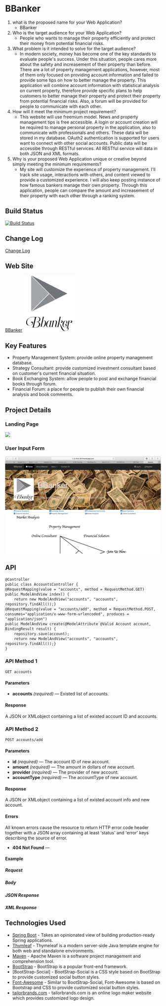 # BBanker

1. what is the proposed name for your Web Application?
    - BBanker
2. Who is the target audience for your Web Application?
    - People who wants to manage their property efficiently and protect their money from potential financial risks.
3. What problem is it intended to solve for the target audience?
    - In modern society, money has become one of the key standards to evaluate people's success. Under this situation, people cares more about the safety and increasement of their property than before. There are a lot of property management applications, however, most of them only focused on providing account information and failed to provide some tips on how to better manage the property. This application will combine account information with statistical analysis on current property, therefore provide specific plans to help customers to better manage their property and protect their property from potential financial risks. Also, a forum will be provided for people to communicate with each other.  
4. How will it meet the minimum project requirement?
    - This website will use freemium model. News and property management tips is free accessible. A login or account creation will be required to manage personal property in the application, also to communicate with professionals and others. These data will be stored in my database. OAuth2 authentication is supported for users want to connect with other social accounts. Public data will be accessibe through RESTful services. All RESTful service will data in both JSON and XML formats.
5. Why is your proposed Web Application unique or creative beyond simply meeting the minimum requirements?
    - My site will customize the experience of property management.
     I'll track site usage, interactions with others, and content viewed to provide a customized experience. I will also keep posting instance of how famous bankers manage their own property.
     Through this application, people can compare the amount and increasement of their property with each other through a ranking system.

## Build Status

[![Build Status](https://travis-ci.org/infsci2560sp17/full-stack-web-DukeCode.svg?branch=master)](https://travis-ci.org/infsci2560sp17/full-stack-web-DukeCode)

## Change Log

[Change Log](CHANGELOG.md)

## Web Site

[BBanker](https://jin-first-2017.herokuapp.com)
![](https://github.com/infsci2560sp17/full-stack-web-DukeCode/blob/master/src/main/resources/static/images/logo.png)

## Key Features

* Property Management System: provide online property management database.
* Strategy Consultant: provide customized investment consultant based on customer's current financial situation.
* Book Exchanging System: allow people to post and exchange financial books through forum.
* Financial Forum: a place for people to publish their own financial analysis and book comments.

## Project Details

### Landing Page

![](https://github.com/infsci2560sp17/full-stack-web-DukeCode/blob/master/src/main/resources/static/images/screenshot1.png)

### User Input Form

![](https://github.com/infsci2560sp17/full-stack-web-DukeCode/blob/master/src/main/resources/static/images/screenshot2.png)

## API

    @Controller
    public class AccountsController {
    @RequestMapping(value = "accounts", method = RequestMethod.GET)
    public ModelAndView index() {
        return new ModelAndView("accounts", "accounts", repository.findAll());}
    @RequestMapping(value = "accounts/add", method = RequestMethod.POST, consumes="application/x-www-form-urlencoded", produces = "application/json")
    public ModelAndView create(@ModelAttribute @Valid Account account, BindingResult result) {
        repository.save(account);
        return new ModelAndView("accounts", "accounts", repository.findAll());}
    }


### API Method 1

    GET accounts

#### Parameters

- **accounts** _(required)_ — Existed list of accounts.

#### Response

A JSON or XMLobject containing a list of existed account ID and accounts.

### API Method 2

    POST accounts/add

#### Parameters

- **id** _(required)_ — The account ID of new account.
- **amount** _(required)_ — The amount in dollars of new account.
- **provider** _(required)_ — The provider of new account.
- **accountType** _(required)_ — The accountType of new account.

#### Response

A JSON or XMLobject containing a list of existed account info and new account.

#### Errors

All known errors cause the resource to return HTTP error code header together with a JSON array containing at least 'status' and 'error' keys describing the source of error.

- **404 Not Found** — 

#### Example

##### Request

##### Body

##### JSON Response

##### XML Response



## Technologies Used

- [Spring Boot](https://projects.spring.io/spring-boot/) - Takes an opinionated view of building production-ready Spring applications.
- [Thymleaf](http://www.thymeleaf.org/) - Thymeleaf is a modern server-side Java template engine for both web and standalone environments.
- [Maven](https://maven.apache.org/) - Apache Maven is a software project management and comprehension tool.
- [BootStrap](http://getbootstrap.com) - BootStrap is a popular front-end framework.
- [BootStrap-Social] - BootStrap-Social is a CSS style based on BootStrap to provide customized social button styles.
- [Font-Awesome](http://fontawesome.io) - Similar to BootStrap-Social, Font-Awesome is based on Bootstrap and CSS to provide customized social button styles.
- [tailorbrands.com](https://www.tailorbrands.com/) - tailorbrands.com is an online logo maker website which provides customized logo design.